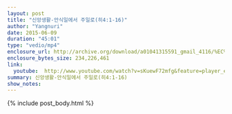 ```yaml
---
layout: post
title: "신앙생활-안식일에서 주일로(히4:1-16)"
author: "Yangnuri"
date: 2015-06-09
duration: "45:01"
type: "vedio/mp4"
enclosure_url: http://archive.org/download/a01041315591_gmail_4116/%EC%8B%A0%EC%95%99%EC%83%9D%ED%99%9C-%EC%95%88%EC%8B%9D%EC%9D%BC%EC%97%90%EC%84%9C%20%EC%A3%BC%EC%9D%BC%EB%A1%9C(%ED%9E%884;1-16).mp4
enclosure_bytes_size: 234,226,461 
link:
  youtube:  http://www.youtube.com/watch?v=sKuewF72mfg&feature=player_embedded
summary: 신앙생활-안식일에서 주일로(히4:1-16)
show_notes:
---
```


{% include post_body.html %}
